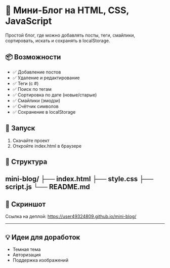 # 📝 Мини-Блог на HTML, CSS, JavaScript

Простой блог, где можно добавлять посты, теги, смайлики, сортировать, искать и сохранять в localStorage.

## 📦 Возможности

- ✅ Добавление постов
- ✅ Удаление и редактирование
- ✅ Теги (с #)
- ✅ Поиск по тегам
- ✅ Сортировка по дате (новые/старые)
- ✅ Смайлики (эмодзи)
- ✅ Счётчик символов
- ✅ Сохранение в localStorage

## 🚀 Запуск

1. Скачайте проект
2. Откройте index.html в браузере

## 📁 Структура


mini-blog/
├── index.html
├── style.css
├── script.js
└── README.md
---

## 📸 Скриншот

Ссылка на деплой: https://user49324809.github.io/mini-blog/

---

## 💡 Идеи для доработок

- Темная тема
- Авторизация
- Поддержка изображений